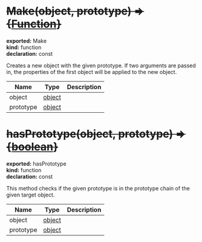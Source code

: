 # ~~Make(object, prototype) => {[Function](https://developer.mozilla.org/en-US/docs/Web/JavaScript/Reference/Global_Objects/Function/prototype)}~~        
  
**exported:** Make        
**kind:** function        
**declaration:** const        
  
Creates a new object with the given prototype. If two arguments are passed in, the properties of the first object will be applied to the new object.        
  
| Name | Type | Description |          
|------|------|-------------|          
| object | [object](https://developer.mozilla.org/en-US/docs/Web/JavaScript/Reference/Global_Objects/Object) |   |          
| prototype | [object](https://developer.mozilla.org/en-US/docs/Web/JavaScript/Reference/Global_Objects/Object) |   |\n        
# ~~hasPrototype(object, prototype) => {[boolean](https://developer.mozilla.org/en-US/docs/Web/JavaScript/Reference/Global_Objects/Boolean)}~~      
  
**exported:** hasPrototype      
**kind:** function      
**declaration:** const      
  
This method checks if the given prototype is in the prototype chain of the given target object.      
  
| Name | Type | Description |        
|------|------|-------------|        
| object | [object](https://developer.mozilla.org/en-US/docs/Web/JavaScript/Reference/Global_Objects/Object) |   |        
| prototype | [object](https://developer.mozilla.org/en-US/docs/Web/JavaScript/Reference/Global_Objects/Object) |   |\n      
